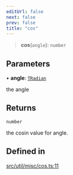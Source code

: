 ```yaml
---
editUrl: false
next: false
prev: false
title: "cos"
---
```


> **cos**(`angle`): `number`

## Parameters

• **angle**: [`TRadian`](/api/type-aliases/tradian/)

the angle

## Returns

`number`

the cosin value for angle.

## Defined in

[src/util/misc/cos.ts:11](https://github.com/fabricjs/fabric.js/blob/a0b4adf41e0a1fd81824114cedd4c32bfb8cac25/src/util/misc/cos.ts#L11)
